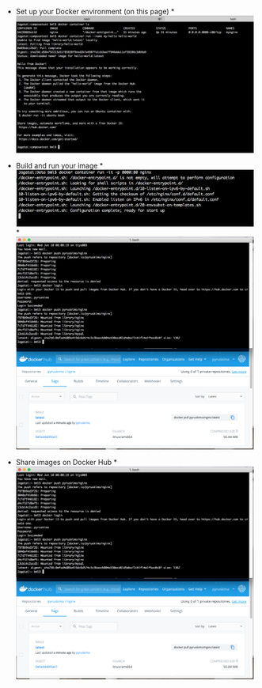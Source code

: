 - Set up your Docker environment (on this page)
*![Setting up Docker](https://github.com/pyruskimo/G4-Test/blob/master/Docker%20container%20name%20my-hello.png)


- Build and run your image
*![Build and run](https://github.com/pyruskimo/G4-Test/blob/master/Build%20and%20run%20your%20image.png)
*![Share images](https://github.com/pyruskimo/G4-Test/blob/master/Share%20images%20on%20Docker%20Hub.png)



- Share images on Docker Hub
*![share images](https://github.com/pyruskimo/G4-Test/blob/master/Share%20images%20on%20Docker%20Hub.png)


